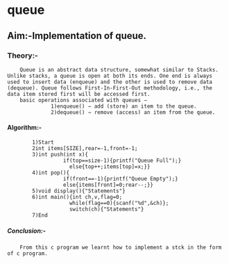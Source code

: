 # queue
## Aim:-Implementation of queue.
### Theory:-
        Queue is an abstract data structure, somewhat similar to Stacks. Unlike stacks, a queue is open at both its ends. One end is always used to insert data (enqueue) and the other is used to remove data (dequeue). Queue follows First-In-First-Out methodology, i.e., the data item stored first will be accessed first.
        basic operations associated with queues −
                  1)enqueue() − add (store) an item to the queue.
                  2)dequeue() − remove (access) an item from the queue.
#### Algorithm:-
            1)Start
            2int items[SIZE],rear=-1,front=-1;
            3)int push(int x){
                      if(top==size-1){printf("Queue Full");}
	                    else{top++;items[top]=x;}}
            4)int pop(){
                      if(front==-1){printf("Queue Empty");}
                      else{items[front]=0;rear--;}}
            5)void display(){"Statements"}
            6)int main(){int ch,v,flag=0;
                        while(flag==0){scanf("%d",&ch)};
                        switch(ch){"Statements"}
            7)End
##### Conclusion:-
		From this c program we learnt how to implement a stck in the form of c program.
